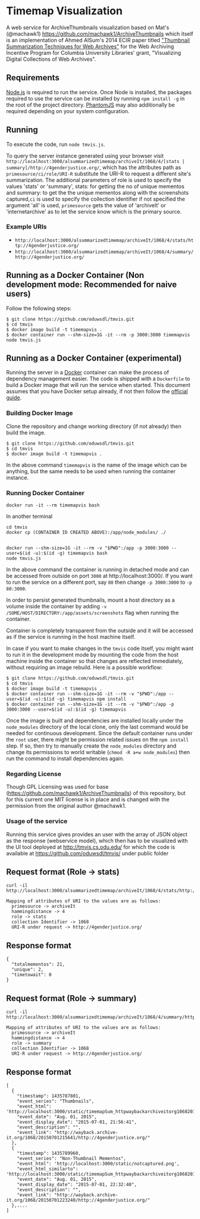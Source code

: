 # Timemap Visualization

A web service for ArchiveThumbnails visualization based on Mat's (@machawk1) https://github.com/machawk1/ArchiveThumbnails which itself is an implementation of Ahmed AlSum's 2014 ECIR paper titled ["Thumbnail Summarization Techniques for Web
Archives"](http://www.cs.odu.edu/~mln/pubs/ecir-2014/ecir-2014.pdf) for the Web Archiving Incentive Program for Columbia University Libraries' grant, "Visualizing Digital Collections of Web Archives".


## Requirements

[Node.js](https://nodejs.org/) is required to run the service. Once Node is installed, the packages required to use the service can be installed by running `npm install -g` in the root of the project directory. [PhantomJS](http://phantomjs.org/) may also additionally be required depending on your system configuration.

## Running

To execute the code, run `node tmvis.js`.

To query the server instance generated using your browser visit `http://localhost:3000/alsummarizedtimemap/archiveIt/1068/4/[stats | summary]/http://4genderjustice.org/`, which has the attributes path as `primesource/ci/role/URI-R` substitute the URI-R to request a different site's summarization. The additional parameters of role is used to specify the values 'stats' or 'summary', stats: for getting the no of unique mementos and summary: to get the the unique mementos along with the screenshots captured,`ci` is used to specify the collection identifier if not specified the argument 'all' is used, `primesource` gets the value of 'archiveIt' or 'internetarchive' as to let the service know which is the primary source.

### Example URIs

* `http://localhost:3000/alsummarizedtimemap/archiveIt/1068/4/stats/http://4genderjustice.org/`
* `http://localhost:3000/alsummarizedtimemap/archiveIt/1068/4/summary/http://4genderjustice.org/`


## Running as a Docker Container (Non development mode: Recommended for naive users)
Follow the following steps:
```
$ git clone https://github.com/oduwsdl/tmvis.git
$ cd tmvis
$ docker image build -t timemapvis .
$ docker container run --shm-size=1G -it --rm -p 3000:3000 timemapvis node tmvis.js
```


## Running as a Docker Container (experimental)

Running the server in a [Docker](https://www.docker.com/) container can make the process of dependency management easier. The code is shipped with a `Dockerfile` to build a Docker image that will run the service when started. This document assumes that you have Docker setup already, if not then follow the [official guide](https://docs.docker.com/installation/).

### Building Docker Image
Clone the repository and change working directory (if not already) then build the image.

```
$ git clone https://github.com/oduwsdl/tmvis.git
$ cd tmvis
$ docker image build -t timemapvis .
```

In the above command `timemapvis` is the name of the image which can be anything, but the same needs to be used when running the container instance.

### Running Docker Container

```Running for the first time
docker run -it --rm timemapvis bash
```
In another terminal
```
cd tmvis
docker cp (CONTAINER ID CREATED ABOVE):/app/node_modules/ ./ 
```

```

docker run --shm-size=1G -it --rm -v "$PWD":/app -p 3000:3000 --user=$(id -u):$(id -g) timemapvis bash
node tmvis.js

```


In the above command the container is running in detached mode and can be accessed from outside on port `3000` at http://localhost:3000/. If you want to run the service on a different port, say `80` then change `-p 3000:3000` to `-p 80:3000`.

In order to persist generated thumbnails, mount a host directory as a volume inside the container by adding `-v /SOME/HOST/DIRECTORY:/app/assets/screenshots` flag when running the container.

Container is completely transparent from the outside and it will be accessed as if the service is running in the host machine itself.

In case if you want to make changes in the `tmvis` code itself, you might want to run it in the development mode by mounting the code from the host machine inside the container so that changes are reflected immediately, without requiring an image rebuild. Here is a possible workflow:

```
$ git clone https://github.com/oduwsdl/tmvis.git
$ cd tmvis
$ docker image build -t timemapvis .
$ docker container run --shm-size=1G -it --rm -v "$PWD":/app --user=$(id -u):$(id -g) timemapvis npm install
$ docker container run --shm-size=1G -it --rm -v "$PWD":/app -p 3000:3000 --user=$(id -u):$(id -g) timemapvis

```

Once the image is built and dependencies are installed locally under the `node_modules` directory of the local clone, only the last command would be needed for continuous development. Since the default container runs under the `root` user, there might be permission related issues on the `npm install` step. If so, then try to manually create the `node_modules` directory and change its permissions to world writable (`chmod -R a+w node_modules`) then run the command to install dependencies again.


### Regarding License

Though GPL Licensing was used for base (https://github.com/machawk1/ArchiveThumbnails) of this repository, but for this current one MIT license is in place and is changed with the permission from the original author @machawk1.


### Usage of the service

Running this service gives provides an user with the array of JSON object as the response (webservice model), which then has to be visualized with the UI tool deployed at http://tmvis.cs.odu.edu/ for which the code is available at https://github.com/oduwsdl/tmvis/ under public folder


## Request format (Role -> stats)
```
curl -il http://localhost:3000/alsummarizedtimemap/archiveIt/1068/4/stats/http://4genderjustice.org/

Mapping of attributes of URI to the values are as follows:
  primesource -> archiveIt
  hammingdistance -> 4
  role -> stats
  collection Identifier -> 1068
  URI-R under request -> http://4genderjustice.org/
```

## Response format
```
{
  "totalmementos": 21,
  "unique": 2,
  "timetowait": 0
}
```

## Request format (Role -> summary)
```
curl -il http://localhost:3000/alsummarizedtimemap/archiveIt/1068/4/summary/http://4genderjustice.org/

Mapping of attributes of URI to the values are as follows:
  primesource -> archiveIt
  hammingdistance -> 4
  role -> summary
  collection Identifier -> 1068
  URI-R under request -> http://4genderjustice.org/
```

## Response format
```
[
  {
    "timestamp": 1435787801,
    "event_series": "Thumbnails",
    "event_html": 'http://localhost:3000/static/timemapSum_httpwaybackarchiveitorg106820150701215641http4genderjusticeorg.png',
    "event_date": "Aug. 01, 2015",
    "event_display_date": "2015-07-01, 21:56:41",
    "event_description": "",
    "event_link": "http://wayback.archive-it.org/1068/20150701215641/http://4genderjustice.org/"
  },
  {
    "timestamp": 1435789960,
    "event_series": "Non-Thumbnail Mementos",
    "event_html": 'http://localhost:3000/static/notcaptured.png',
    "event_html_similarto": 'http://localhost:3000/static/timemapSum_httpwaybackarchiveitorg106820150701215641http4genderjusticeorg.png',
    "event_date": "Aug. 01, 2015",
    "event_display_date": "2015-07-01, 22:32:40",
    "event_description": "",
    "event_link": "http://wayback.archive-it.org/1068/20150701223240/http://4genderjustice.org/"
  },....
]
```

